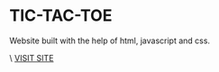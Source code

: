 <h1>TIC-TAC-TOE</h1>
<p>Website built with the help of html, javascript and css.</p>\
<a href="https://kptaan13.github.io/rktictactoe.github.io/tictac">VISIT SITE</a>
